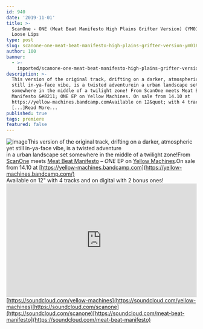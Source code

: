 ```yaml
---
id: 940
date: '2019-11-01'
title: >-
  ScanOne - ONE (Meat Beat Manifesto High Plains Grifter Version) (YM016) -
  Loose Lips
type: post
slug: scanone-one-meat-beat-manifesto-high-plains-grifter-version-ym016
author: 100
banner:
  - >-
    imported/scanone-one-meat-beat-manifesto-high-plains-grifter-version-ym016/image940.jpeg
description: >-
  This version of the original track, drifting on a darker, atmospheric yet
  still in-ya-face vibe, is a twisted adventurein a urban landscape set
  somewhere in the middle of a twilight zone! From ScanOne meets Meat Beat
  Manifesto &#8211; ONE EP on Yellow Machines. On sale from 14.10 at
  https://yellow-machines.bandcamp.comAvailable on 12&quot; with 4 tracks and
  [...]Read More...
published: true
tags: premiere
featured: false
---
```

![image](../imported/scanone-one-meat-beat-manifesto-high-plains-grifter-version-ym016/image940.jpeg)This version of the original track, drifting on a darker, atmospheric yet still in-ya-face vibe, is a twisted adventure  
in a urban landscape set somewhere in the middle of a twilight zone!From [ScanOne](https://scanone.bandcamp.com/) meets [Meat Beat Manifesto](http://meatbeatmanifesto.com/) – _ONE_ EP on [Yellow Machines](https://yellow-machines.bandcamp.com/).On sale from 14.10 at [https://yellow-machines.bandcamp.com](https://yellow-machines.bandcamp.com/)  
Available on 12" with 4 tracks and on digital with 2 bonus ones!<iframe width='100%' height='300' scrolling='no' frameborder='no' allow='autoplay' src='https://w.soundcloud.com/player/?url=https%3A//api.soundcloud.com/tracks/693346723&color=%23ff5500&auto_play=false&hide_related=false&show_comments=true&show_user=true&show_reposts=false&show_teaser=true'></iframe>[https://soundcloud.com/yellow-machines](https://soundcloud.com/yellow-machines)[https://soundcloud.com/scanone](https://soundcloud.com/scanone)[https://soundcloud.com/meat-beat-manifesto](https://soundcloud.com/meat-beat-manifesto)